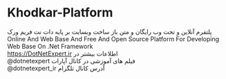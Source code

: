 # Khodkar-Platform
پلتفرم آنلاین و تحت وب رایگان و متن باز ساخت وبسایت بر پایه دات نت فریم ورک
<br>
Online And Web Base And Free And Open Source Platform For Developing Web Base On .Net Framework
<br>
 https://DotNetExpert.ir اطلاعات بیشتر در
<br>
@dotnetexpert فیلم های آموزشی در کانال آپارات
<br>
@dotnetexpert_ir  آدرس کانال تلگرام
